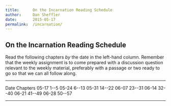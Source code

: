 ```yaml
---
title:      On the Incarnation Reading Schedule
author:     Dan Sheffler
date:       2015-05-17
permalink:  /incarnation/
---
```



## On the Incarnation Reading Schedule ##

Read the following chapters *by* the date in the left-hand column. Remember that the weekly assignment is to come prepared with a discussion question relevant to the weekly material, preferably with a passage or two ready to go so that we can all follow along.

------- -----------
Date    Chapters
05-17   1--5
05-24   6--13
05-31   14--22
06-07   23--31
06-14   32--40
06-21   41--49
06-28   50--57
------- -----------


